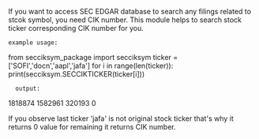 If you want to access SEC EDGAR database to search any filings related to stcok symbol, you need CIK number.
  This module helps to search stock ticker corresponding CIK number for you.
    
    example usage:

from secciksym_package import secciksym
ticker = ['SOFI','docn','aapl','jafa']
for i in range(len(ticker)):
    print(secciksym.SECCIKTICKER(ticker[i]))
      
      
      output:

1818874
1582961
320193
0
  
  If you observe last ticker 'jafa' is not original stock ticker that's why it returns 0 value for remaining it returns CIK number.
  

